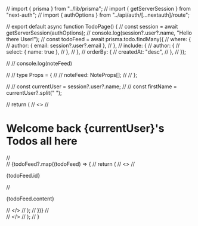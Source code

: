 // import { prisma } from "../lib/prisma";
// import { getServerSession } from "next-auth";
// import { authOptions } from "../api/auth/[...nextauth]/route";

// export default async function TodoPage() {
//   const session = await getServerSession(authOptions);
//   console.log(session?.user?.name, "Hello there User!");
//   const todoFeed = await prisma.todo.findMany({
//     where: {
//       author: { email: session?.user?.email },
//     },
//     include: {
//       author: {
//         select: { name: true },
//       },
//     },
//     orderBy: {
//       createdAt: "desc",
//     },
//   });

//   // console.log(noteFeed)

//   // type Props = {
//   //   noteFeed: NoteProps[];
//   // };

//   // const currentUser = session?.user?.name;
//   // const firstName = currentUser?.split(" ");

//   return (
//     <>
//       <h1>Welcome back {currentUser}'s Todos all here</h1>
//       <div className="row-span-3 grid gap-2 grid-cols-3">
//         {todoFeed?.map((todoFeed) => {
//           return (
//             <>
//               <p>{todoFeed.id}</p>
//               <p>{todoFeed.content}</p>
//             </>
//           );
//         })}
//       </div>
//     </>
//   );
// }
